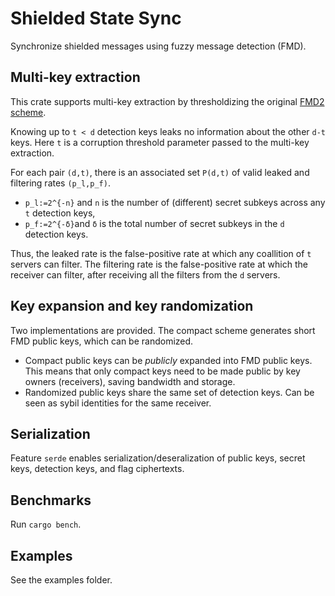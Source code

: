 # Shielded State Sync
Synchronize shielded messages using fuzzy message detection (FMD).

## Multi-key extraction
This crate supports multi-key extraction by thresholdizing the original [FMD2 scheme](https://eprint.iacr.org/2021/089). 

Knowing up to `t < d` detection keys leaks no information about the other `d-t` keys. Here `t` is a corruption threshold parameter passed to the multi-key extraction.

For each pair `(d,t)`, there is an associated set `P(d,t)` of valid leaked and filtering rates `(p_l,p_f)`.

* `p_l:=2^{-n}` and `n` is the number of (different) secret subkeys across any `t` detection keys, 
* `p_f:=2^{-δ}`and `δ` is the total number of secret subkeys in the `d` detection keys.

Thus, the leaked rate is the false-positive rate at which any coallition of `t` servers can filter. The filtering rate is the false-positive rate at which the receiver can filter, after receiving all the filters from the `d` servers.

## Key expansion and key randomization
Two implementations are provided. The compact scheme generates short FMD public keys, which can be randomized. 
* Compact public keys can be _publicly_ expanded into FMD public keys. This means that only compact keys need to be made public by key owners (receivers), saving bandwidth and storage.
* Randomized public keys share the same set of detection keys. Can be seen as sybil identities for the same receiver.

## Serialization
Feature `serde` enables serialization/deseralization of public keys, secret keys, detection keys, and flag ciphertexts.

## Benchmarks
Run `cargo bench`.

## Examples
See the examples folder.